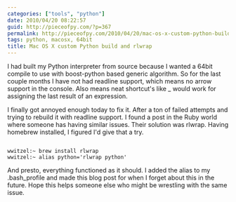 ```yaml
---
categories: ["tools", "python"]
date: 2010/04/20 08:22:57
guid: http://pieceofpy.com/?p=367
permalink: http://pieceofpy.com/2010/04/20/mac-os-x-custom-python-build-and-rlwrap/
tags: python, macosx, 64bit
title: Mac OS X custom Python build and rlwrap
---
```

I had built my Python interpreter from source because I wanted a 64bit compile to use with boost-python based generic algorithm. So for the last couple months I have not had readline support, which means no arrow support in the console. Also means neat shortcut's like _ would work for assigning the last result of an expression.

I finally got annoyed enough today to fix it. After a ton of failed attempts and trying to rebuild it with readline support. I found a post in the Ruby world where someone has having similar issues. Their solution was rlwrap. Having homebrew installed, I figured I'd give that a try.

<code>
wwitzel:~ brew install rlwrap
wwitzel:~ alias python='rlwrap python'
</code>

And presto, everything functioned as it should. I added the alias to my .bash_profile and made this blog post for when I forget about this in the future. Hope this helps someone else who might be wrestling with the same issue.
